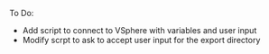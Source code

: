 To Do:

- Add script to connect to VSphere with variables and user input
- Modify scrpt to ask to accept user input for the export directory
